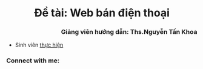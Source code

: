 <h1 align="center">Đề tài: Web bán điện thoại</h1>
<h3 align="right">Giảng viên hướng dẫn: Ths.Nguyễn Tấn Khoa</h3>

- Sinh viên [thực hiện](:)

<h3 align="left">Connect with me:</h3>
<p align="left">
</p>
